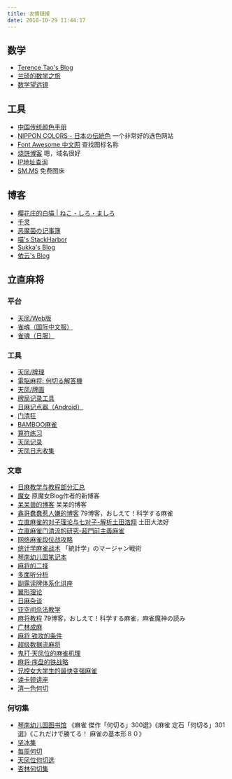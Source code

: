 ```yaml
---
title: 友情链接
date: 2018-10-29 11:44:17
---
```


## 数学

- [Terence Tao's Blog](https://terrytao.wordpress.com)
- [兰琦的数学之旅](http://lanqi.org/)
- [数学望远镜](http://www.omaths.com/)

## 工具

- [中国传统颜色手册](https://colors.ichuantong.cn)
- [NIPPON COLORS - 日本の伝統色](http://nipponcolors.com) 一个非常好的选色网站
- [Font Awesome 中文网](http://www.fontawesome.com.cn/icons-ui) 查找图标名称
- [烧饼博客](https://sb.sb/projects) 嗯，域名很好
- [IP地址查询](https://ip.skk.moe)
- [SM.MS](https://sm.ms) 免费图床

## 博客

- [樱花庄的白猫 | ねこ・しろ・ましろ](https://2heng.xin)
- [千灵](https://qianling.pw)
- [恶魔菌の记事簿](https://meow3.family.blog)
- [喵's StackHarbor](https://sh.alynx.xyz)
- [Sukka's Blog](https://blog.skk.moe)
- [依云's Blog](https://blog.lilydjwg.me)

## 立直麻将

### 平台

- [天凤/Web版](https://tenhou.net/3/)
- [雀魂（国际中文服）](https://game.maj-soul.com/1/)
- [雀魂（日服）](https://game.mahjongsoul.com/)

### 工具

- [天凤/牌理](https://tenhou.net/2/)
- [電脳麻将: 何切る解答機](http://kobalab.net/majiang/dapai.html)
- [天凤/牌画](https://tenhou.net/2/img/)
- [牌局记录工具](http://jmj.tw/noteapp.html)
- [日麻记点器（Android）](https://bbs.nga.cn/read.php?tid=12223436)
- [门清狂](http://hinakin.main.jp/mckonweb/index.htm)
- [BAMBOO麻雀](https://www.gamedesign.jp/games/bamboo/)
- [算符练习](http://jmj.tw/fupractice.html)
- [天凤记录](http://arcturus.su/tenhou/ranking/)
- [天凤日志收集](https://nodocchi.moe/)

### 文章

- [日麻教学与教程部分汇总](https://zhuanlan.zhihu.com/p/65393773)
- [魔女](https://medium.com/@puyokururu)  原魔女Blog作者的新博客
- [呆呆兽的博客](http://blog.sina.com.cn/u/1913868500)  呆呆的博客
- [鑫哥蠢蠢惹人嫌的博客](http://blog.sina.com.cn/seventh9)  79博客，おしえて！科学する麻雀
- [立直麻雀的对子理论与七对子-解析土田浩翔](https://zhuanlan.zhihu.com/duizililun)  土田大法好
- [立直麻雀门清流的研究-超門前主義麻雀](https://zhuanlan.zhihu.com/menqingliu)
- [网络麻雀段位战攻略](https://www.bilibili.com/read/readlist/rl48989)
- [统计学麻雀战术](https://www.bilibili.com/read/readlist/rl97988)  「統計学」のマージャン戦術
- [琴南幼儿园笔记本](https://www.bilibili.com/read/readlist/rl79513)
- [麻将的二择](https://www.bilibili.com/read/readlist/rl116320)
- [多面听分析](https://www.bilibili.com/read/readlist/rl119817)
- [副露读牌体系化讲座](https://www.bilibili.com/read/readlist/rl119814)
- [翼形理论](https://www.bilibili.com/read/readlist/rl119818)
- [日麻杂谈](https://www.bilibili.com/read/readlist/rl119820)
- [亚空间杀法教学](https://www.bilibili.com/read/readlist/rl79957)
- [麻将教程](https://www.bilibili.com/read/readlist/rl45758)  79博客，おしえて！科学する麻雀，麻雀魔神の読み
- [广林成麻](https://www.bilibili.com/read/readlist/rl54298)
- [麻将 铁攻的条件](https://www.bilibili.com/read/readlist/rl257506)
- [超级数据流麻将](https://www.bilibili.com/read/readlist/rl248018)
- [鬼打·天凤位的麻雀机理](https://www.bilibili.com/read/readlist/rl213137)
- [麻将·序盘的铁战略](https://www.bilibili.com/read/readlist/rl230102)
- [兄控女大学生的最快变强麻雀](https://www.bilibili.com/read/cv3868079)
- [读卡顿讲座](https://www.bilibili.com/read/readlist/rl292896)
- [清一色何切](https://www.bilibili.com/read/readlist/rl231796)


### 何切集

- [琴南幼儿园图书馆](https://www.bilibili.com/read/readlist/rl69713) 《麻雀 傑作「何切る」300選》《麻雀 定石「何切る」301選》《これだけで勝てる！ 麻雀の基本形８０》
- [坚冰集](https://www.bilibili.com/read/readlist/rl129296)
- [每周何切](https://www.bilibili.com/read/readlist/rl99009)
- [天凤位何切选](https://www.bilibili.com/read/readlist/rl160601)
- [杏林何切集](https://www.bilibili.com/read/readlist/rl171589)

